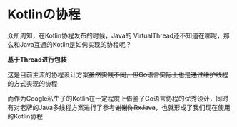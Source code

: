 # Kotlinの协程

众所周知，在Kotlin协程发布的时候，Java的 VirtualThread还不知道在哪呢，那么和Java互通的Kotlin是如何实现的协程呢？

**基于Thread进行包装**

这是目前主流的协程设计方案~~虽然实践不同，但Go语言实际上也是通过维护线程的方式实现的协程~~

而作为~~Google私生子的~~Kotlin在一定程度上借鉴了Go语言协程的优秀设计，同时有对老牌的Java多线程方案进行了参考~~谢谢你RxJava~~，也就形成了我们现在使用的Kotlin协程





